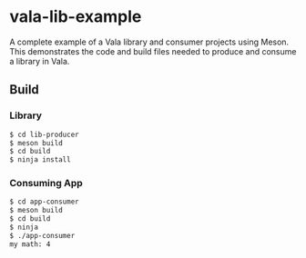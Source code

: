 # vala-lib-example

A complete example of a Vala library and consumer projects using Meson.  This demonstrates the code and build files needed to produce and consume a library in Vala.

## Build

### Library

```bash
$ cd lib-producer
$ meson build
$ cd build
$ ninja install
```

### Consuming App

```bash
$ cd app-consumer
$ meson build
$ cd build
$ ninja
$ ./app-consumer
my math: 4
```